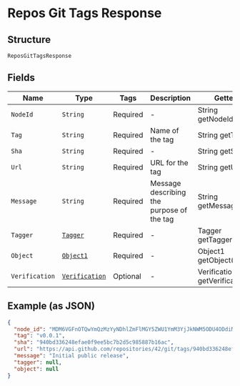 
# Repos Git Tags Response

## Structure

`ReposGitTagsResponse`

## Fields

| Name | Type | Tags | Description | Getter | Setter |
|  --- | --- | --- | --- | --- | --- |
| `NodeId` | `String` | Required | - | String getNodeId() | setNodeId(String nodeId) |
| `Tag` | `String` | Required | Name of the tag | String getTag() | setTag(String tag) |
| `Sha` | `String` | Required | - | String getSha() | setSha(String sha) |
| `Url` | `String` | Required | URL for the tag | String getUrl() | setUrl(String url) |
| `Message` | `String` | Required | Message describing the purpose of the tag | String getMessage() | setMessage(String message) |
| `Tagger` | [`Tagger`](../../doc/models/tagger.md) | Required | - | Tagger getTagger() | setTagger(Tagger tagger) |
| `Object` | [`Object1`](../../doc/models/object-1.md) | Required | - | Object1 getObject() | setObject(Object1 object) |
| `Verification` | [`Verification`](../../doc/models/verification.md) | Optional | - | Verification getVerification() | setVerification(Verification verification) |

## Example (as JSON)

```json
{
  "node_id": "MDM6VGFnOTQwYmQzMzYyNDhlZmFlMGY5ZWU1YmM3YjJkNWM5ODU4ODdiMTZhYw==",
  "tag": "v0.0.1",
  "sha": "940bd336248efae0f9ee5bc7b2d5c985887b16ac",
  "url": "https://api.github.com/repositories/42/git/tags/940bd336248efae0f9ee5bc7b2d5c985887b16ac",
  "message": "Initial public release",
  "tagger": null,
  "object": null
}
```


